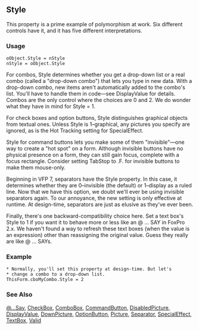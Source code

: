 ## Style

This property is a prime example of polymorphism at work. Six different controls have it, and it has five different interpretations.

### Usage

```foxpro
oObject.Style = nStyle
nStyle = oObject.Style
```

For combos, Style determines whether you get a drop-down list or a real combo (called a "drop-down combo") that lets you type in new data. With a drop-down combo, new items aren't automatically added to the combo's list. You'll have to handle them in code&mdash;see DisplayValue for details. Combos are the only control where the choices are 0 and 2. We do wonder what they have in mind for Style = 1.

For check boxes and option buttons, Style distinguishes graphical objects from textual ones. Unless Style is 1&ndash;graphical, any pictures you specify are ignored, as is the Hot Tracking setting for SpecialEffect.

Style for command buttons lets you make some of them "invisible"&mdash;one way to create a "hot spot" on a form. Although invisible buttons have no physical presence on a form, they can still gain focus, complete with a focus rectangle. Consider setting TabStop to .F. for invisible buttons to make them mouse-only. 

Beginning in VFP 7, separators have the Style property. In this case, it determines whether they are 0&ndash;invisible (the default) or 1&ndash;display as a ruled line. Now that we have this option, we doubt we'll ever be using invisible separators again. To our annoyance, the new setting is only effective at runtime. At design-time, separators are just as elusive as they've ever been.

Finally, there's one backward-compatibility choice here. Set a text box's Style to 1 if you want it to behave more or less like an @ ... SAY in FoxPro 2.x. We haven't found a way to refresh these text boxes (when the value is an expression) other than reassigning the original value. Guess they really are like @ ... SAYs.

### Example

```foxpro
* Normally, you'll set this property at design-time. But let's
* change a combo to a drop-down list.
ThisForm.cboMyCombo.Style = 2
```
### See Also

[@...Say](s4g175.md), [CheckBox](s4g485.md), [ComboBox](s4g489.md), [CommandButton](s4g484.md), [DisabledPicture](s4g496.md), [DisplayValue](s4g481.md), [DownPicture](s4g496.md), [OptionButton](s4g523.md), [Picture](s4g496.md), [Separator](s4g535.md), [SpecialEffect](s4g628.md), [TextBox](s4g548.md), [Valid](s4g413.md)